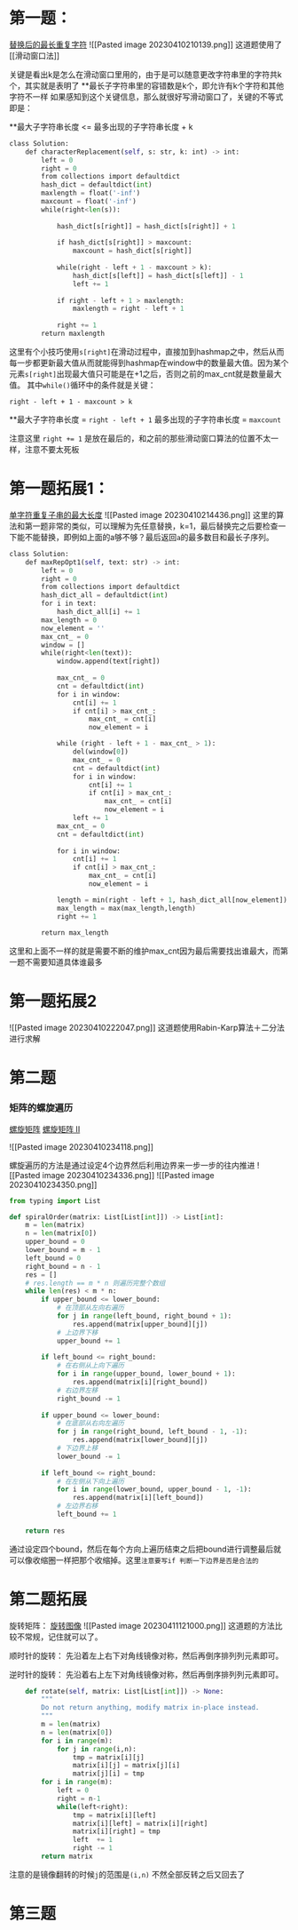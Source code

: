 # 第一题：
[替换后的最长重复字符](https://leetcode.cn/problems/longest-repeating-character-replacement/)
![[Pasted image 20230410210139.png]]
这道题使用了[[滑动窗口法]]

关键是看出k是怎么在滑动窗口里用的，由于是可以随意更改字符串里的字符共k个，其实就是表明了 **最长子字符串里的容错数是k个，即允许有k个字符和其他字符不一样 
如果感知到这个关键信息，那么就很好写滑动窗口了，关键的不等式即是：

**最大子字符串长度 <= 最多出现的子字符串长度 + k

```python
class Solution:
    def characterReplacement(self, s: str, k: int) -> int:
        left = 0
        right = 0
        from collections import defaultdict
        hash_dict = defaultdict(int)
        maxlength = float('-inf')
        maxcount = float('-inf')
        while(right<len(s)):
        
            hash_dict[s[right]] = hash_dict[s[right]] + 1
            
            if hash_dict[s[right]] > maxcount:
                maxcount = hash_dict[s[right]]
                
            while(right - left + 1 - maxcount > k):
                hash_dict[s[left]] = hash_dict[s[left]] - 1
                left += 1
                
            if right - left + 1 > maxlength:
                maxlength = right - left + 1
                
            right += 1
        return maxlength
```

这里有个小技巧使用`s[right]`在滑动过程中，直接加到hashmap之中，然后从而每一步都更新最大值从而就能得到hashmap在window中的数量最大值。因为某个元素`s[right]`出现最大值只可能是在+1之后，否则之前的max_cnt就是数量最大值。
其中`while()`循环中的条件就是关键：

`right - left + 1 - maxcount > k`

**最大子字符串长度 = `right - left + 1`
最多出现的子字符串长度 = `maxcount`

注意这里 `right += 1` 是放在最后的，和之前的那些滑动窗口算法的位置不太一样，注意不要太死板

# 第一题拓展1：
[单字符重复子串的最大长度](https://leetcode.cn/problems/swap-for-longest-repeated-character-substring/)
![[Pasted image 20230410214436.png]]
这里的算法和第一题非常的类似，可以理解为先任意替换，k=1，最后替换完之后要检查一下能不能替换，即例如上面的a够不够？最后返回`a`的最多数目和最长子序列。
```python
class Solution:
    def maxRepOpt1(self, text: str) -> int:
        left = 0
        right = 0
        from collections import defaultdict
        hash_dict_all = defaultdict(int)
        for i in text:
            hash_dict_all[i] += 1
        max_length = 0
        now_element = ''
        max_cnt_ = 0
        window = []
        while(right<len(text)):
            window.append(text[right])
            
            max_cnt_ = 0
            cnt = defaultdict(int)
            for i in window:
                cnt[i] += 1
                if cnt[i] > max_cnt_:
                    max_cnt_ = cnt[i]
                    now_element = i    

            while (right - left + 1 - max_cnt_ > 1):
                del(window[0])
                max_cnt_ = 0
                cnt = defaultdict(int)
                for i in window:
                    cnt[i] += 1
                    if cnt[i] > max_cnt_:
                        max_cnt_ = cnt[i]
                        now_element = i    
                left += 1
            max_cnt_ = 0
            cnt = defaultdict(int)
            
            for i in window:
                cnt[i] += 1
                if cnt[i] > max_cnt_:
                    max_cnt_ = cnt[i]
                    now_element = i       

            length = min(right - left + 1, hash_dict_all[now_element])
            max_length = max(max_length,length)
            right += 1
            
        return max_length
```
这里和上面不一样的就是需要不断的维护max_cnt因为最后需要找出谁最大，而第一题不需要知道具体谁最多

# 第一题拓展2
![[Pasted image 20230410222047.png]]
这道题使用Rabin-Karp算法＋二分法进行求解

# 第二题

### 矩阵的螺旋遍历
[螺旋矩阵](https://leetcode.cn/problems/spiral-matrix/)
[螺旋矩阵 II](https://leetcode.cn/problems/spiral-matrix-ii/)

![[Pasted image 20230410234118.png]]

螺旋遍历的方法是通过设定4个边界然后利用边界来一步一步的往内推进
![[Pasted image 20230410234336.png]]
![[Pasted image 20230410234350.png]]

```python
from typing import List

def spiralOrder(matrix: List[List[int]]) -> List[int]:
    m = len(matrix)
    n = len(matrix[0])
    upper_bound = 0
    lower_bound = m - 1
    left_bound = 0
    right_bound = n - 1
    res = []
    # res.length == m * n 则遍历完整个数组
    while len(res) < m * n:
        if upper_bound <= lower_bound:
            # 在顶部从左向右遍历
            for j in range(left_bound, right_bound + 1):
                res.append(matrix[upper_bound][j])
            # 上边界下移
            upper_bound += 1
        
        if left_bound <= right_bound:
            # 在右侧从上向下遍历
            for i in range(upper_bound, lower_bound + 1):
                res.append(matrix[i][right_bound])
            # 右边界左移
            right_bound -= 1
        
        if upper_bound <= lower_bound:
            # 在底部从右向左遍历
            for j in range(right_bound, left_bound - 1, -1):
                res.append(matrix[lower_bound][j])
            # 下边界上移
            lower_bound -= 1
        
        if left_bound <= right_bound:
            # 在左侧从下向上遍历
            for i in range(lower_bound, upper_bound - 1, -1):
                res.append(matrix[i][left_bound])
            # 左边界右移
            left_bound += 1
    
    return res

```
通过设定四个bound，然后在每个方向上遍历结束之后把bound进行调整最后就可以像收缩圈一样把那个收缩掉。这里`注意要写if 判断一下边界是否是合法的`

# 第二题拓展

旋转矩阵：
[旋转图像](https://leetcode.cn/problems/rotate-image/)
![[Pasted image 20230411121000.png]]
这道题的方法比较不常规，记住就可以了。

顺时针的旋转：
先沿着左上右下对角线镜像对称，然后再倒序排列列元素即可。

逆时针的旋转：
先沿着右上左下对角线镜像对称，然后再倒序排列列元素即可。

```python
    def rotate(self, matrix: List[List[int]]) -> None:
        """
        Do not return anything, modify matrix in-place instead.
        """
        m = len(matrix)
        n = len(matrix[0])
        for i in range(m):
            for j in range(i,n):
                tmp = matrix[i][j]
                matrix[i][j] = matrix[j][i]
                matrix[j][i] = tmp
        for i in range(m):
            left = 0
            right = n-1
            while(left<right):
                tmp = matrix[i][left]
                matrix[i][left] = matrix[i][right]
                matrix[i][right] = tmp
                left  += 1
                right -= 1
        return matrix
```
注意的是镜像翻转的时候`j`的范围是`(i,n)`
不然全部反转之后又回去了

# 第三题